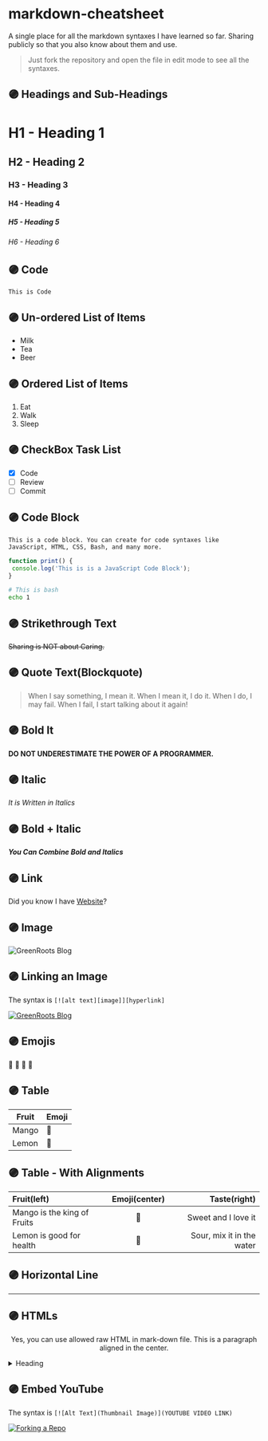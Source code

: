 # markdown-cheatsheet
A single place for all the markdown syntaxes I have learned so far. Sharing publicly so that you also know about them and use.

> Just fork the repository and open the file in edit mode to see all the syntaxes.

## 🟣 Headings and Sub-Headings

# H1 - Heading 1
## H2 - Heading 2
### H3 - Heading 3
#### H4 - Heading 4
##### H5 - Heading 5
###### H6 - Heading 6

## 🟣 Code

`This is Code`

## 🟣 Un-ordered List of Items

- Milk
- Tea
- Beer

## 🟣 Ordered List of Items

1. Eat
1. Walk
1. Sleep

## 🟣 CheckBox Task List

- [X] Code
- [ ] Review
- [ ] Commit

## 🟣 Code Block

```
This is a code block. You can create for code syntaxes like JavaScript, HTML, CSS, Bash, and many more.
```

```js
function print() {
 console.log('This is is a JavaScript Code Block');
}
```

```bash
# This is bash
echo 1
```

## 🟣 Strikethrough Text

~~Sharing is NOT about Caring.~~

## 🟣 Quote Text(Blockquote)

> When I say something, I mean it. When I mean it, I do it. When I do, I may fail. When I fail, I start talking about it again!

## 🟣 Bold It

**DO NOT UNDERESTIMATE THE POWER OF A PROGRAMMER.**

## 🟣 Italic

*It is Written in Italics*

## 🟣 Bold + Italic

***You Can Combine Bold and Italics***

## 🟣 Link

Did you know I have [Website](https://tapasadhikary.com)?

## 🟣 Image

![GreenRoots Blog](https://res.cloudinary.com/atapas/image/upload/v1598936159/profile/500x500_oklccx.png)

## 🟣 Linking an Image
The syntax is `[![alt text][image]][hyperlink]`

[![GreenRoots Blog](https://res.cloudinary.com/atapas/image/upload/v1598936159/profile/500x500_oklccx.png)](https://blog.greenroots.info)

## 🟣 Emojis

:mango: :lemon: :man: :car:

## 🟣 Table

| Fruit | Emoji |
| ----------- | ----------- |
| Mango | :mango: |
| Lemon | :lemon: |

## 🟣 Table - With Alignments

| Fruit(left)      | Emoji(center) | Taste(right)     |
| :---        |    :----:   |          ---: |
| Mango is the king of Fruits      | :mango:       | Sweet and I love it  |
| Lemon is good for health   | :lemon:        | Sour, mix it in the water     |

## 🟣 Horizontal Line

---

## 🟣 HTMLs

<p align="center">
 Yes, you can use allowed raw HTML in mark-down file.
 This is a paragraph aligned in the center.
</p>

<details>
    <summary>Heading</summary>
    The details are here.
</details>

## 🟣 Embed YouTube

The syntax is `[![Alt Text](Thumbnail Image)](YOUTUBE VIDEO LINK)`

[![Forking a Repo](https://res.cloudinary.com/atapas/image/upload/v1654144800/demos/Merge-Conflicts_vtk8on.png)](https://www.youtube.com/watch?v=OulZeVtZhZQ)



